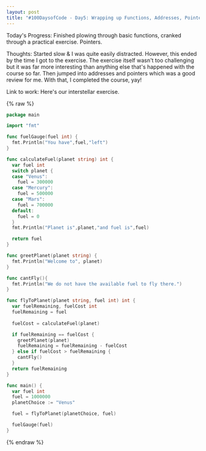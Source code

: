 ```yaml
---
layout: post
title: "#100DaysofCode - Day5: Wrapping up Functions, Addresses, Pointers."
---
```


Today's Progress: Finished plowing through basic functions, cranked through a practical exercise. Pointers.

Thoughts: Started slow & I was quite easily distracted. However, this ended by the time I got to the exercise. The exercise itself wasn't too challenging but it was far more interesting than anything else that's happened with the course so far. Then jumped into addresses and pointers which was a good review for me. With that, I completed the course, yay!

Link to work: Here's our interstellar exercise.

{% raw %}
```go
package main

import "fmt"

func fuelGauge(fuel int) {
  fmt.Println("You have",fuel,"left")
} 

func calculateFuel(planet string) int {
  var fuel int
  switch planet {
  case "Venus":
    fuel = 300000
  case "Mercury":
    fuel = 500000
  case "Mars":
    fuel = 700000
  default:
    fuel = 0
  }
  fmt.Println("Planet is",planet,"and fuel is",fuel)

  return fuel
}

func greetPlanet(planet string) {
  fmt.Println("Welcome to", planet)
}

func cantFly(){
  fmt.Println("We do not have the available fuel to fly there.")
}

func flyToPlanet(planet string, fuel int) int {
  var fuelRemaining, fuelCost int
  fuelRemaining = fuel
  
  fuelCost = calculateFuel(planet)

  if fuelRemaining == fuelCost {
    greetPlanet(planet)
    fuelRemaining = fuelRemaining - fuelCost
  } else if fuelCost > fuelRemaining {
    cantFly()
  }
  return fuelRemaining
}

func main() {
  var fuel int
  fuel = 1000000
  planetChoice := "Venus"

  fuel = flyToPlanet(planetChoice, fuel)

  fuelGauge(fuel)
}
```
{% endraw %}
